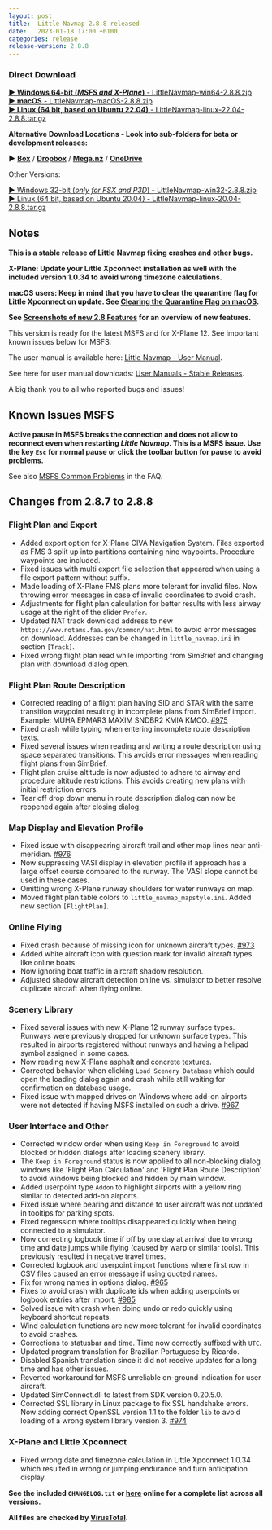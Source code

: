 ```yaml
---
layout: post
title:  Little Navmap 2.8.8 released
date:   2023-01-18 17:00 +0100
categories: release
release-version: 2.8.8
---
```


### Direct Download

[**► Windows 64-bit (*MSFS and X-Plane*)** - LittleNavmap-win64-2.8.8.zip](https://github.com/albar965/littlenavmap/releases/download/v2.8.8/LittleNavmap-win64-2.8.8.zip)<br/>
[**► macOS** - LittleNavmap-macOS-2.8.8.zip](https://github.com/albar965/littlenavmap/releases/download/v2.8.8/LittleNavmap-macOS-2.8.8.zip)<br/>
[**► Linux \(64 bit, based on Ubuntu 22.04\)** - LittleNavmap-linux-22.04-2.8.8.tar.gz](https://github.com/albar965/littlenavmap/releases/download/v2.8.8/LittleNavmap-linux-22.04-2.8.8.tar.gz)

**Alternative Download Locations - Look into sub-folders for beta or development releases:**

**►** [**Box**](https://app.box.com/s/8c9x2f91enpkn41cmc4b5tkzlil9ouhy) / [**Dropbox**](https://www.dropbox.com/sh/eh446yent4rz3uq/AACg8vMEmX8AxY_5Hjpt90kWa) / [**Mega.nz**](https://mega.nz/#F!iOZHlIab!65qqRGToUUCxiSMmzbab1w) / [**OneDrive**](https://1drv.ms/u/s!AoWYKlNEZds9auvFMliyQ3HK-lY?e=42ud1g)

Other Versions:

[► Windows 32-bit (*only for FSX and P3D*) - LittleNavmap-win32-2.8.8.zip](https://github.com/albar965/littlenavmap/releases/download/v2.8.8/LittleNavmap-win32-2.8.8.zip)<br/>
[► Linux \(64 bit, based on Ubuntu 20.04\) - LittleNavmap-linux-20.04-2.8.8.tar.gz](https://github.com/albar965/littlenavmap/releases/download/v2.8.8/LittleNavmap-linux-20.04-2.8.8.tar.gz)

## Notes

**This is a stable release of Little Navmap fixing crashes and other bugs.**

**X-Plane: Update your Little Xpconnect installation as well with the included version 1.0.34 to
avoid wrong timezone calculations.**

**macOS users: Keep in mind that you have to clear the quarantine flag for Little Xpconnect on update. See
[Clearing the Quarantine Flag on macOS](https://www.littlenavmap.org/manuals/littlenavmap/release/latest/en/XPCONNECT.html#clearing-the-quarantine-flag-on-macos).**

**See
[Screenshots of new 2.8 Features](https://albar965.github.io/pages/28/littlenavmapscreens.html)
for an overview of new features.**

This version is ready for the latest MSFS and for X-Plane 12. See important known issues below for MSFS.

The user manual is available here:
[Little Navmap - User Manual](https://www.littlenavmap.org/manuals/littlenavmap/release/2.8/en/).

See here for user manual downloads:
[User Manuals - Stable Releases](https://albar965.github.io/manuals.html#stable).

A big thank you to all who reported bugs and issues!

## Known Issues MSFS

**Active pause in MSFS breaks the connection and does not allow to reconnect even when restarting *Little Navmap*.
This is a MSFS issue. Use the key `Esc` for normal pause or click the toolbar button for pause to avoid problems.**

See also [MSFS Common Problems](https://albar965.github.io/littlenavmap-faq.html#problems-msfs) in the FAQ.

## Changes from 2.8.7 to 2.8.8

### Flight Plan and Export

* Added export option for X-Plane CIVA Navigation System. Files exported as FMS 3 split up into
  partitions containing nine waypoints. Procedure waypoints are included.
* Fixed issues with multi export file selection that appeared when using a file export pattern
  without suffix.
* Made loading of X-Plane FMS plans more tolerant for invalid files. Now throwing error messages in
  case of invalid coordinates to avoid crash.
* Adjustments for flight plan calculation for better results with less airway usage at the right of
  the slider `Prefer`.
* Updated NAT track download address to new `https://www.notams.faa.gov/common/nat.html` to avoid error
  messages on download. Addresses can be changed in `little_navmap.ini` in section `[Track]`.
* Fixed wrong flight plan read while importing from SimBrief and changing plan with download dialog open.

### Flight Plan Route Description

* Corrected reading of a flight plan having SID and STAR with the same transition waypoint
  resulting in incomplete plans from SimBrief import. Example: MUHA EPMAR3 MAXIM SNDBR2 KMIA KMCO. [#975](https://github.com/albar965/littlenavmap/issues/975)
* Fixed crash while typing when entering incomplete route description texts.
* Fixed several issues when reading and writing a route description using space separated transitions.
  This avoids error messages when reading flight plans from SimBrief.
* Flight plan cruise altitude is now adjusted to adhere to airway and procedure altitude
  restrictions. This avoids creating new plans with initial restriction errors.
* Tear off drop down menu in route description dialog can now be reopened again after closing dialog.

### Map Display and Elevation Profile

* Fixed issue with disappearing aircraft trail and other map lines near anti-meridian. [#976](https://github.com/albar965/littlenavmap/issues/976)
* Now suppressing VASI display in elevation profile if approach has a large offset course compared
  to the runway. The VASI slope cannot be used in these cases.
* Omitting wrong X-Plane runway shoulders for water runways on map.
* Moved flight plan table colors to `little_navmap_mapstyle.ini`. Added new section `[FlightPlan]`.

### Online Flying

* Fixed crash because of missing icon for unknown aircraft types. [#973](https://github.com/albar965/littlenavmap/issues/973)
* Added white aircraft icon with question mark for invalid aircraft types like online boats.
* Now ignoring boat traffic in aircraft shadow resolution.
* Adjusted shadow aircraft detection online vs. simulator to better resolve duplicate aircraft when
  flying online.

### Scenery Library

* Fixed several issues with new X-Plane 12 runway surface types. Runways were previously dropped
  for unknown surface types. This resulted in airports registered without runways and having a
  helipad symbol assigned in some cases.
* Now reading new X-Plane asphalt and concrete textures.
* Corrected behavior when clicking `Load Scenery Database` which could open the loading dialog
  again and crash while still waiting for confirmation on database usage.
* Fixed issue with mapped drives on Windows where add-on airports were not detected if having MSFS
  installed on such a drive. [#967](https://github.com/albar965/littlenavmap/issues/967)

### User Interface and Other

* Corrected window order when using `Keep in Foreground` to avoid blocked or hidden dialogs after
  loading scenery library.
* The `Keep in Foreground` status is now applied to all non-blocking dialog windows like 'Flight
  Plan Calculation' and 'Flight Plan Route Description' to avoid windows being blocked and hidden
  by main window.
* Added userpoint type `Addon` to highlight airports with a yellow ring similar to detected add-on
  airports.
* Fixed issue where bearing and distance to user aircraft was not updated in tooltips for parking spots.
* Fixed regression where tooltips disappeared quickly when being connected to a simulator.
* Now correcting logbook time if off by one day at arrival due to wrong time and date jumps while
  flying (caused by warp or similar tools). This previously resulted in negative travel times.
* Corrected logbook and userpoint import functions where first row in CSV files caused an error message
  if using quoted names.
* Fix for wrong names in options dialog. [#965](https://github.com/albar965/littlenavmap/issues/965)
* Fixes to avoid crash with duplicate ids when adding userpoints or logbook entries after import. [#985](https://github.com/albar965/littlenavmap/issues/985)
* Solved issue with crash when doing undo or redo quickly using keyboard shortcut repeats.
* Wind calculation functions are now more tolerant for invalid coordinates to avoid crashes.
* Corrections to statusbar and time. Time now correctly suffixed with `UTC`.
* Updated program translation for Brazilian Portuguese by Ricardo.
* Disabled Spanish translation since it did not receive updates for a long time and has other issues.
* Reverted workaround for MSFS unreliable on-ground indication for user aircraft.
* Updated SimConnect.dll to latest from SDK version 0.20.5.0.
* Corrected SSL library in Linux package to fix SSL handshake errors. Now adding correct OpenSSL
  version 1.1 to the folder `lib` to avoid loading of a wrong system library version 3. [#974](https://github.com/albar965/littlenavmap/issues/974)

### X-Plane and Little Xpconnect

* Fixed wrong date and timezone calculation in Little Xpconnect 1.0.34 which resulted in wrong or
  jumping endurance and turn anticipation display.

**See the included `CHANGELOG.txt` or [here](https://github.com/albar965/littlenavmap/blob/v2.8.8/CHANGELOG.txt) online for a complete list across all versions.**

**All files are checked by [VirusTotal](https://www.virustotal.com).**
